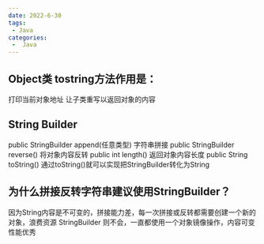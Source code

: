 ```yaml
---
date: 2022-6-30
tags:
 - Java
categories:
 -  Java
---
```




## Object类 tostring方法作用是：

打印当前对象地址
让子类重写以返回对象的内容


## String Builder 
public StringBuilder append(任意类型)		字符串拼接
public StringBuilder reverse()		将对象内容反转
public int length()		返回对象内容长度
public String toString()		通过toString()就可以实现把StringBuilder转化为String

## 为什么拼接反转字符串建议使用StringBuilder？
因为String内容是不可变的，拼接能力差，每一次拼接或反转都需要创建一个新的对象，浪费资源
StringBuilder 则不会，一直都使用一个对象镜像操作，内容可变性能优秀

